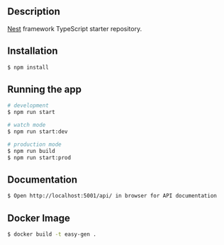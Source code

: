 
## Description

[Nest](https://github.com/nestjs/nest) framework TypeScript starter repository.

## Installation

```bash
$ npm install
```

## Running the app

```bash
# development
$ npm run start

# watch mode
$ npm run start:dev

# production mode
$ npm run build
$ npm run start:prod
```
## Documentation
```bash
$ Open http://localhost:5001/api/ in browser for API documentation
```

## Docker Image

```bash
$ docker build -t easy-gen .
```




